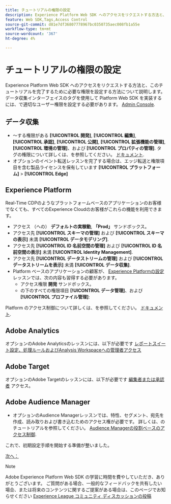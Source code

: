 ```yaml
---
title: チュートリアルの権限の設定
description: Experience Platform Web SDK へのアクセスをリクエストする方法と、Web SDK を使用したAdobe Experience Cloudの実装チュートリアルを完了するために必要な権限を設定する方法について説明します。
feature: Web SDK,Tags,Access Control
source-git-commit: d81e7df36807778967bc0350735aec008fb1a55e
workflow-type: tm+mt
source-wordcount: '367'
ht-degree: 4%

---
```


# チュートリアルの権限の設定

Experience Platform Web SDK へのアクセスをリクエストする方法と、このチュートリアルを完了するために必要な権限を設定する方法について説明します。 データ収集インターフェイスのタグを使用して Platform Web SDK を実装するには、で適切なユーザー権限を設定する必要があります。 [Admin Console](https://adminconsole.adobe.com).

## データ収集

* ～する権限がある **[!UICONTROL 開発]**, **[!UICONTROL 編集]**, **[!UICONTROL 承認]**, **[!UICONTROL 公開]**, **[!UICONTROL 拡張機能の管理]**, **[!UICONTROL 環境の管理]**、および **[!UICONTROL プロパティの管理]**. タグの権限について詳しくは、を参照してください。 [ドキュメント](https://experienceleague.adobe.com/docs/experience-platform/tags/admin/user-permissions.html?lang=ja).
* オプションのイベント転送レッスンを完了する場合は、エッジ転送と権限項目を含む製品ライセンスを保有しています **[!UICONTROL プラットフォーム]** > **[!UICONTROL Edge]**

## Experience Platform

Real-Time CDPのようなプラットフォームベースのアプリケーションのお客様でなくても、すべてのExperience Cloudのお客様がこれらの機能を利用できます。

* アクセス （への） **デフォルトの実稼動**, **「Prod」** サンドボックス。
* アクセス先 **[!UICONTROL スキーマの管理]** および **[!UICONTROL スキーマの表示]** 未満 **[!UICONTROL データモデリング]**.
* アクセス先 **[!UICONTROL ID 名前空間の管理]** および **[!UICONTROL ID 名前空間の表示]** 未満 **[!UICONTROL Identity Management]**.
* アクセス先 **[!UICONTROL データストリームの管理]** および **[!UICONTROL データストリームを表示]** 未満 **[!UICONTROL データ収集]**.
* Platform ベースのアプリケーションの顧客が、 [Experience Platformの設定](setup-experience-platform.md) レッスンでは、次の内容も習得する必要があります。
   * アクセス権限 **開発** サンドボックス。
   * の下のすべての権限項目 **[!UICONTROL データ管理]**、および **[!UICONTROL プロファイル管理]**:


Platform のアクセス制御について詳しくは、を参照してください。 [ドキュメント](https://experienceleague.adobe.com/docs/experience-platform/access-control/home.html?lang=ja).

## Adobe Analytics

オプションのAdobe Analyticsのレッスンには、以下が必要です [レポートスイート設定、処理ルールおよびAnalysis Workspaceへの管理者アクセス](https://experienceleague.adobe.com/docs/analytics/admin/admin-console/home.html?lang=ja)

## Adobe Target

オプションのAdobe Targetのレッスンには、以下が必要です [編集者または承認者](https://experienceleague.adobe.com/docs/target/using/administer/manage-users/enterprise/properties-overview.html#section_8C425E43E5DD4111BBFC734A2B7ABC80) アクセス。

## Adobe Audience Manager

* オプションのAudience Managerレッスンでは、特性、セグメント、宛先を作成、読み取りおよび書き込むためのアクセス権が必要です。 詳しくは、のチュートリアルを参照してください。 [Audience Managerの役割ベースのアクセス制御](https://experienceleague.adobe.com/docs/audience-manager-learn/tutorials/setup-and-admin/user-management/setting-permissions-with-role-based-access-control.html?lang=en).

これで、初期設定手順を開始する準備が整いました。

[次へ： ](configure-schemas.md)

>[!NOTE]
>
>Adobe Experience Platform Web SDK の学習に時間を費やしていただき、ありがとうございます。 ご質問がある場合、一般的なフィードバックを共有したい場合、または将来のコンテンツに関するご提案がある場合は、このページでお知らせください [Experience League コミュニティ ディスカッションの投稿](https://experienceleaguecommunities.adobe.com/t5/adobe-experience-platform-launch/tutorial-discussion-implement-adobe-experience-cloud-with-web/td-p/444996)
